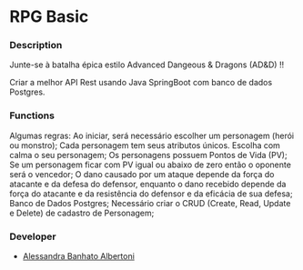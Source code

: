 # RPG Basic

### Description

Junte-se à batalha épica estilo Advanced Dangeous & Dragons (AD&D) !!

Criar a melhor API Rest usando Java SpringBoot com banco de dados Postgres.

### Functions
Algumas regras:
Ao iniciar, será necessário escolher um personagem (herói ou monstro);
Cada personagem tem seus atributos únicos. Escolha com calma o seu personagem;
Os personagens possuem Pontos de Vida (PV);
Se um personagem ficar com PV igual ou abaixo de zero então o oponente será o vencedor;
O dano causado por um ataque depende da força do atacante e da defesa do defensor, enquanto o dano
recebido depende da força do atacante e da resistência do defensor e da eficácia de sua defesa;
Banco de Dados Postgres;
Necessário criar o CRUD (Create, Read, Update e Delete) de cadastro de Personagem;
<!--
### API

### LOG
* Project created in https://start.spring.io/ with the configurations:
  * Project Maven
  * Language Java
  * Spring Boot 3.0.6
  * Packaging Jar
  * Java 17
  * Dependencies:
    * Lombok
    * Spring Web
    * PostgreSQL Driver
    * Spring Boot DevTools
* Dependencies included:
  * Gson
  * Spring Boot Starter Data JPA
  * SpringFox Swager 2
  * SpringFox Swager UI
  * SpringFox Boot Starter
  * H2
* Paths created (config, controller, entity, exception, model, repository, service) with mkdir (in cd src/main/java/com/avanade/rpgbasic) at terminal
* Updated application.properties
* Created secrets.properties
* Created Entity Character
* Created Exception ErrorMessage
* Created Exception InvalidInput
* Created Exception RaceNotFound
* Created Model Character
* 

-->

### Developer
* [Alessandra Banhato Albertoni](https://github.com/alebanhatoalbertoni)

